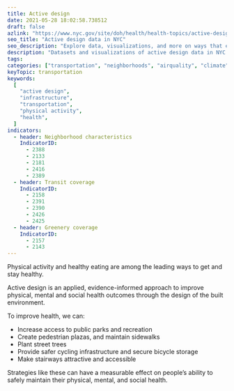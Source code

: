 ```yaml
---
title: Active design
date: 2021-05-28 18:02:58.738512
draft: false
azlink: "https://www.nyc.gov/site/doh/health/health-topics/active-design.page"
seo_title: "Active design data in NYC"
seo_description: "Explore data, visualizations, and more on ways that environments shape health in New York City's neighborhoods."
description: "Datasets and visualizations of active design data in NYC."
tags:
categories: ["transportation", "neighborhoods", "airquality", "climate"]
keyTopic: transportation
keywords:
  [
    "active design",
    "infrastructure",
    "transportation",
    "physical activity",
    "health",
  ]
indicators:
  - header: Neighborhood characteristics
    IndicatorID:
      - 2388
      - 2133
      - 2181
      - 2416
      - 2389
  - header: Transit coverage
    IndicatorID:
      - 2158
      - 2391
      - 2390
      - 2426
      - 2425
  - header: Greenery coverage
    IndicatorID:
      - 2157
      - 2143
---
```


Physical activity and healthy eating are among the leading ways to get and stay healthy.

Active design is an applied, evidence-informed approach to improve physical, mental and social health outcomes through the design of the built environment.

To improve health, we can:

- Increase access to public parks and recreation
- Create pedestrian plazas, and maintain sidewalks
- Plant street trees
- Provide safer cycling infrastructure and secure bicycle storage
- Make stairways attractive and accessible

Strategies like these can have a measurable effect on people’s ability to safely maintain their physical, mental, and social health.
